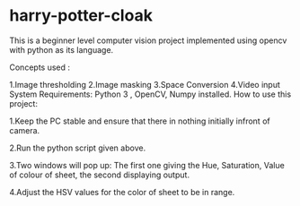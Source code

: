 # harry-potter-cloak
This is a beginner level computer vision project implemented using opencv with python as its language.

Concepts used :

1.Image thresholding
2.Image masking
3.Space Conversion
4.Video input
System Requirements: Python 3 , OpenCV, Numpy installed.
How to use this project:

1.Keep the PC stable and ensure that there in nothing initially infront of camera.

2.Run the python script given above.

3.Two windows will pop up: The first one giving the Hue, Saturation, Value of colour of sheet, the second displaying output.

4.Adjust the HSV values for the color of sheet to be in range.
